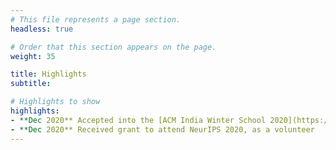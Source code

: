 ```yaml
---
# This file represents a page section.
headless: true

# Order that this section appears on the page.
weight: 35

title: Highlights
subtitle:

# Highlights to show
highlights:
- **Dec 2020** Accepted into the [ACM India Winter School 2020](https://india.acm.org/education/acm-india-winter-schools-2020)
- **Dec 2020** Received grant to attend NeurIPS 2020, as a volunteer
---
```


